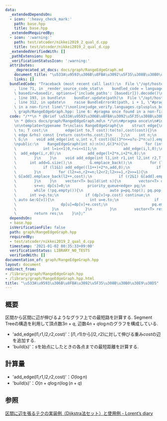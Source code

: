 ```yaml
---
data:
  _extendedDependsOn:
  - icon: ':heavy_check_mark:'
    path: base.hpp
    title: base.hpp
  _extendedRequiredBy:
  - icon: ':warning:'
    path: test/atcoder/nikkei2019_2_qual_d.cpp
    title: test/atcoder/nikkei2019_2_qual_d.cpp
  _extendedVerifiedWith: []
  _pathExtension: hpp
  _verificationStatusIcon: ':warning:'
  attributes:
    _deprecated_at_docs: docs/graph/RangeEdgeGraph.md
    document_title: "\u533A\u9593\u306B\u8FBA\u3092\u5F35\u308B\u30B0\u30E9\u30D5"
    links: []
  bundledCode: "Traceback (most recent call last):\n  File \"/opt/hostedtoolcache/Python/3.9.1/x64/lib/python3.9/site-packages/onlinejudge_verify/documentation/build.py\"\
    , line 71, in _render_source_code_stat\n    bundled_code = language.bundle(stat.path,\
    \ basedir=basedir, options={'include_paths': [basedir]}).decode()\n  File \"/opt/hostedtoolcache/Python/3.9.1/x64/lib/python3.9/site-packages/onlinejudge_verify/languages/cplusplus.py\"\
    , line 193, in bundle\n    bundler.update(path)\n  File \"/opt/hostedtoolcache/Python/3.9.1/x64/lib/python3.9/site-packages/onlinejudge_verify/languages/cplusplus_bundle.py\"\
    , line 312, in update\n    raise BundleErrorAt(path, i + 1, \"#pragma once found\
    \ in a non-first line\")\nonlinejudge_verify.languages.cplusplus_bundle.BundleErrorAt:\
    \ graph/RangeEdgeGraph.hpp: line 6: #pragma once found in a non-first line\n"
  code: "/**\n * @brief \u533A\u9593\u306B\u8FBA\u3092\u5F35\u308B\u30B0\u30E9\u30D5\
    \n * @docs docs/graph/RangeEdgeGraph.md\n */\n\n#pragma once\n\n#include \"../base.hpp\"\
    \n\ntemplate<typename T>\nclass RangeEdgeGraph{\n    struct edge{\n        int\
    \ to; T cost;\n        edge(int to,T cost):to(to),cost(cost){}\n        bool operator<(const\
    \ edge &rhs) const {return cost>rhs.cost;}\n    };\n    int n;\n    vector<vector<edge>>\
    \ G;\n    void add_edge(int u,int v,T cost){G[(3*n<=u?u-2*n:u)].emplace_back(v,cost);}\n\
    \npublic:\n    RangeEdgeGraph(int n):n(n),G(3*n){\n        for (int i=1;i<n;++i){\n\
    \            int l=i<<1|0,r=i<<1|1;\n            add_edge(i,l,0);\n          \
    \  add_edge(i,r,0);\n            add_edge(l+2*n,i+2*n,0);\n            add_edge(r+2*n,i+2*n,0);\n\
    \        }\n    }\n    void add_edge(int l1,int r1,int l2,int r2,T cost){\n  \
    \      int add=G.size();\n        G.emplace_back();\n        for (l1+=n,r1+=n;l1<r1;l1>>=1,r1>>=1){\n\
    \            if (l1&1) add_edge((l1++)+2*n,add,0);\n            if (r1&1) add_edge((--r1)+2*n,add,0);\n\
    \        }\n        for (l2+=n,r2+=n;l2<r2;l2>>=1,r2>>=1){\n            if (l2&1)\
    \ G[add].emplace_back(l2++,cost);\n            if (r2&1) G[add].emplace_back(--r2,cost);\n\
    \        }\n    }\n    vector<T> build(int s){\n        vector<T> dp(G.size(),numeric_limits<T>::max());\n\
    \        s+=n; dp[s]=0;\n        priority_queue<edge> pq;\n        pq.emplace(s,dp[s]);\n\
    \        while (!pq.empty()){\n            auto p=pq.top(); pq.pop();\n      \
    \      int v=p.to;\n            if (dp[v]<p.cost) continue;\n            for (const\
    \ auto &e:G[v]){\n                int u=e.to;\n                if (dp[v]+e.cost<dp[u]){\n\
    \                    dp[u]=dp[v]+e.cost;\n                    pq.emplace(u,dp[u]);\n\
    \                }\n            }\n        }\n        vector<T> res(dp.begin()+n,dp.begin()+2*n);\n\
    \        return res;\n    }\n};"
  dependsOn:
  - base.hpp
  isVerificationFile: false
  path: graph/RangeEdgeGraph.hpp
  requiredBy:
  - test/atcoder/nikkei2019_2_qual_d.cpp
  timestamp: '2021-01-02 00:35:33+09:00'
  verificationStatus: LIBRARY_NO_TESTS
  verifiedWith: []
documentation_of: graph/RangeEdgeGraph.hpp
layout: document
redirect_from:
- /library/graph/RangeEdgeGraph.hpp
- /library/graph/RangeEdgeGraph.hpp.html
title: "\u533A\u9593\u306B\u8FBA\u3092\u5F35\u308B\u30B0\u30E9\u30D5"
---
```

## 概要
区間から区間に辺が伸びるようなグラフ上での最短路を計算する. Segment Treeの構造を利用して頂点数$3n+q$, 辺数$4n+q\log n$のグラフを構成している.

- 'add_edge(l1,r1,l2,r2,cost)'：$[l1,r1)$から$[l2,r2)$に対して伸びる重み$cost$の辺を追加する.
- 'build(s)'：$s$を始点にしたときの各点までの最短距離を計算する.

## 計算量
- 'add_edge(l1,r1,l2,r2,cost)'：$O(\log n)$
- 'build(s)'：$O(n+q\log n)\log(n+q)$

## 参照
[区間に辺を張るテクの実装例（Dijkstra法セット）と使用例 - Lorent’s diary](https://atcoder.jp/contests/nikkei2019-2-qual/tasks/nikkei2019_2_qual_d)